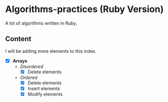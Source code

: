 # Algorithms-practices (Ruby Version)

A lot of algorithms written in Ruby.

## Content

I will be adding more elements to this index.

- [x] **Arrays**
  - *Disordered*
    - [x] Delete elements
  - *Ordered*
    - [x] Delete elements
    - [x] Insert elements
    - [x] Modify elements
